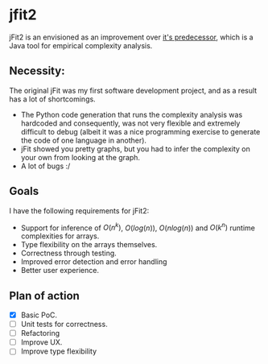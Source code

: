 # jfit2

jFit2 is an envisioned as an improvement over [it's predecessor](https://github.com/fringewidth/jfit), which is a Java tool for empirical complexity analysis.

## Necessity:

The original jFit was my first software development project, and as a result has a lot of shortcomings.

- The Python code generation that runs the complexity analysis was hardcoded and consequently, was not very flexible and extremely difficult to debug (albeit it was a nice programming exercise to generate the code of one language in another).
- jFit showed you pretty graphs, but you had to infer the complexity on your own from looking at the graph.
- A lot of bugs :/

## Goals

I have the following requirements for jFit2:

- Support for inference of $O(n^k)$, $O(log(n))$, $O(nlog(n))$ and $O(k^n)$ runtime complexities for arrays.
- Type flexibility on the arrays themselves.
- Correctness through testing.
- Improved error detection and error handling
- Better user experience.

## Plan of action

- [x] Basic PoC.
- [ ] Unit tests for correctness.
- [ ] Refactoring
- [ ] Improve UX.
- [ ] Improve type flexibility
